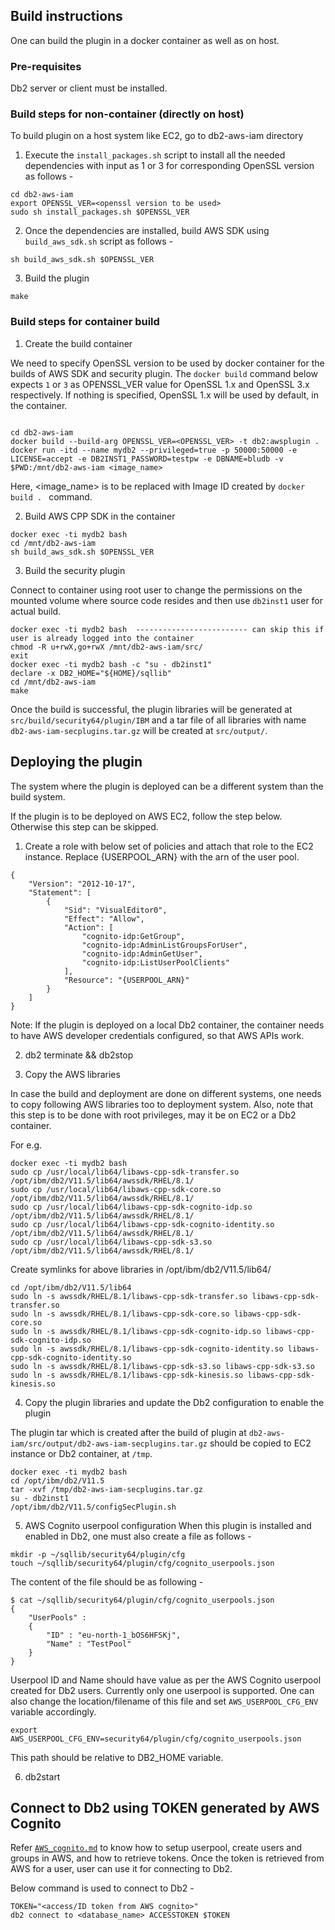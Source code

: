 ## Build instructions

One can build the plugin in a docker container as well as on host.

### Pre-requisites
Db2 server or client must be installed.

### Build steps for non-container (directly on host)

To build plugin on a host system like EC2, go to db2-aws-iam directory

1. Execute the `install_packages.sh` script to install all the needed dependencies with input as 1 or 3 for corresponding OpenSSL version as follows -

```shell
cd db2-aws-iam
export OPENSSL_VER=<openssl version to be used>
sudo sh install_packages.sh $OPENSSL_VER
```

2. Once the dependencies are installed, build AWS SDK using `build_aws_sdk.sh` script as follows -

```shell
sh build_aws_sdk.sh $OPENSSL_VER
```

3. Build the plugin

```shell
make
```

### Build steps for container build

1. Create the build container

We need to specify OpenSSL version to be used by docker container for the builds of AWS SDK and security plugin. The `docker build` command below expects `1` or `3` as OPENSSL_VER value for OpenSSL 1.x and OpenSSL 3.x respectively. If nothing is specified, OpenSSL 1.x will be used by default, in the container.

```shell

cd db2-aws-iam
docker build --build-arg OPENSSL_VER=<OPENSSL_VER> -t db2:awsplugin .
docker run -itd --name mydb2 --privileged=true -p 50000:50000 -e LICENSE=accept -e DB2INST1_PASSWORD=testpw -e DBNAME=bludb -v $PWD:/mnt/db2-aws-iam <image_name>
```

Here, <image_name> is to be replaced with Image ID created by `docker build . ` command.

2. Build AWS CPP SDK in the container

```shell
docker exec -ti mydb2 bash
cd /mnt/db2-aws-iam
sh build_aws_sdk.sh $OPENSSL_VER
```

3. Build the security plugin

Connect to container using root user to change the permissions on the mounted volume where source code resides and then use `db2inst1` user for actual build.

```shell
docker exec -ti mydb2 bash  ------------------------- can skip this if user is already logged into the container
chmod -R u+rwX,go+rwX /mnt/db2-aws-iam/src/
exit
docker exec -ti mydb2 bash -c "su - db2inst1"
declare -x DB2_HOME="${HOME}/sqllib"
cd /mnt/db2-aws-iam
make
```

Once the build is successful, the plugin libraries will be generated at `src/build/security64/plugin/IBM` and a tar file of all libraries with name `db2-aws-iam-secplugins.tar.gz` will be created at `src/output/`.


## Deploying the plugin

The system where the plugin is deployed can be a different system than the build system.

If the plugin is to be deployed on AWS EC2, follow the step below. Otherwise this step can be skipped.  
1. Create a role with below set of policies and attach that role to the EC2 instance. Replace {USERPOOL_ARN} with the arn of the user pool.

```shell
{
    "Version": "2012-10-17",
    "Statement": [
        {
            "Sid": "VisualEditor0",
            "Effect": "Allow",
            "Action": [
                "cognito-idp:GetGroup",
                "cognito-idp:AdminListGroupsForUser",
                "cognito-idp:AdminGetUser",
                "cognito-idp:ListUserPoolClients"
            ],
            "Resource": "{USERPOOL_ARN}"
        }
    ]
}
```

Note: If the plugin is deployed on a local Db2 container, the container needs to have AWS developer credentials configured, so that AWS APIs work.

2. db2 terminate && db2stop

3. Copy the AWS libraries

In case the build and deployment are done on different systems, one needs to copy following AWS libraries too to deployment system.
Also, note that this step is to be done with root privileges, may it be on EC2 or a Db2 container.

For e.g.
```shell
docker exec -ti mydb2 bash
sudo cp /usr/local/lib64/libaws-cpp-sdk-transfer.so /opt/ibm/db2/V11.5/lib64/awssdk/RHEL/8.1/
sudo cp /usr/local/lib64/libaws-cpp-sdk-core.so /opt/ibm/db2/V11.5/lib64/awssdk/RHEL/8.1/
sudo cp /usr/local/lib64/libaws-cpp-sdk-cognito-idp.so /opt/ibm/db2/V11.5/lib64/awssdk/RHEL/8.1/
sudo cp /usr/local/lib64/libaws-cpp-sdk-cognito-identity.so /opt/ibm/db2/V11.5/lib64/awssdk/RHEL/8.1/
sudo cp /usr/local/lib64/libaws-cpp-sdk-s3.so /opt/ibm/db2/V11.5/lib64/awssdk/RHEL/8.1/
```

Create symlinks for above libraries in /opt/ibm/db2/V11.5/lib64/
```shell
cd /opt/ibm/db2/V11.5/lib64
sudo ln -s awssdk/RHEL/8.1/libaws-cpp-sdk-transfer.so libaws-cpp-sdk-transfer.so
sudo ln -s awssdk/RHEL/8.1/libaws-cpp-sdk-core.so libaws-cpp-sdk-core.so
sudo ln -s awssdk/RHEL/8.1/libaws-cpp-sdk-cognito-idp.so libaws-cpp-sdk-cognito-idp.so
sudo ln -s awssdk/RHEL/8.1/libaws-cpp-sdk-cognito-identity.so libaws-cpp-sdk-cognito-identity.so
sudo ln -s awssdk/RHEL/8.1/libaws-cpp-sdk-s3.so libaws-cpp-sdk-s3.so
sudo ln -s awssdk/RHEL/8.1/libaws-cpp-sdk-kinesis.so libaws-cpp-sdk-kinesis.so
```

4. Copy the plugin libraries and update the Db2 configuration to enable the plugin
 
The plugin tar which is created after the build of plugin at `db2-aws-iam/src/output/db2-aws-iam-secplugins.tar.gz` should be copied
to EC2 instance or Db2 container, at `/tmp`. 

```shell
docker exec -ti mydb2 bash
cd /opt/ibm/db2/V11.5
tar -xvf /tmp/db2-aws-iam-secplugins.tar.gz 
su - db2inst1
/opt/ibm/db2/V11.5/configSecPlugin.sh
```

5. AWS Cognito userpool configuration
When this plugin is installed and enabled in Db2, one must also create a file as follows -

```shell
mkdir -p ~/sqllib/security64/plugin/cfg
touch ~/sqllib/security64/plugin/cfg/cognito_userpools.json
```

The content of the file should be as following -

```shell
$ cat ~/sqllib/security64/plugin/cfg/cognito_userpools.json 
{
    "UserPools" : 
    {
        "ID" : "eu-north-1_bOS6HFSKj",
        "Name" : "TestPool"
    }
}
```
Userpool ID and Name should have value as per the AWS Cognito userpool created for Db2 users. Currently only one userpool is supported.
One can also change the location/filename of this file and set `AWS_USERPOOL_CFG_ENV` variable accordingly.


```shell
export AWS_USERPOOL_CFG_ENV=security64/plugin/cfg/cognito_userpools.json
```
This path should be relative to DB2_HOME variable.

6. db2start


## Connect to Db2 using TOKEN generated by AWS Cognito

Refer [`AWS_cognito.md`](AWS_cognito.md) to know how to setup userpool, create users and groups in AWS, and how to retrieve tokens.
Once the token is retrieved from AWS for a user, user can use it for connecting to Db2.

Below command is used to connect to Db2 -
```shell
TOKEN="<access/ID token from AWS cognito>"
db2 connect to <database_name> ACCESSTOKEN $TOKEN
```
